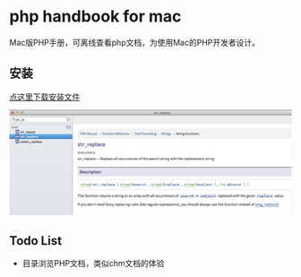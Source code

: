 # php handbook for mac

Mac版PHP手册，可离线查看php文档，为使用Mac的PHP开发者设计。

## 安装

[点这里下载安装文件](http://126.am/eVv2S1)

![Screen](/help/screen.png?raw=true)


## Todo List

* 目录浏览PHP文档，类似chm文档的体验